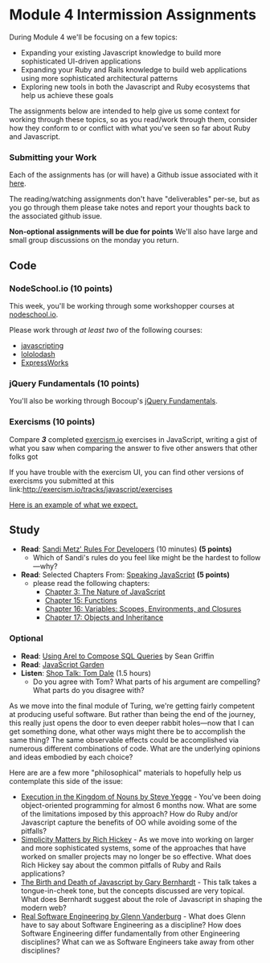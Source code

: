 # Module 4 Intermission Assignments

During Module 4 we'll be focusing on a few topics:

* Expanding your existing Javascript knowledge to build more sophisticated UI-driven applications
* Expanding your Ruby and Rails knowledge to build web applications using more sophisticated
  architectural patterns
* Exploring new tools in both the Javascript and Ruby ecosystems that help us achieve these goals

The assignments below are intended to help give us some context for working through these topics, so as
you read/work through them, consider how they conform to or conflict with what you've seen so far about Ruby and Javascript.

### Submitting your Work

Each of the assignments has (or will have) a Github issue associated with it [here][ghissues]. 

The reading/watching assignments don't have "deliverables" per-se, but as you go through them please take notes and report your thoughts back to the associated github issue. 

**Non-optional assignments will be due for points** We'll also have large and small group discussions on the monday you return.

[ghissues]: https://github.com/turingschool/intermission-assignments/labels/1511

## Code

### NodeSchool.io (10 points)

This week, you'll be working through some workshopper courses at [nodeschool.io][ns].

[ns]: http://nodeschool.io

Please work through _at least two_ of the following courses:

* [javascripting](https://github.com/sethvincent/javascripting)
* [lololodash](https://github.com/mdunisch/lololodash)
* [ExpressWorks](https://github.com/azat-co/expressworks)

### jQuery Fundamentals (10 points)

You'll also be working through Bocoup's [jQuery Fundamentals](http://jqfundamentals.com).

### Exercisms (10 points)

Compare ***3*** completed [exercism.io][exer] exercises in JavaScript, writing a gist of what you saw when comparing the answer to five other answers that other folks got

If you have trouble with the exercism UI, you can find other versions of exercisms you submitted at this link:http://exercism.io/tracks/javascript/exercises

[Here is an example of what we expect.](https://gist.github.com/tgraham777/9f284f096ba9da89a159)

[exer]: http://exercism.io/

## Study

* **Read**: [Sandi Metz' Rules For Developers][sandi] (10 minutes) **(5 points)**
  * Which of Sandi's rules do you feel like might be the hardest to follow—why?
* **Read**: Selected Chapters From: [Speaking JavaScript](http://speakingjs.com/es5/) **(5 points)**
  * please read the following chapters: 
    * [Chapter 3: The Nature of JavaScript](http://speakingjs.com/es5/ch03.html)
    * [Chapter 15: Functions](http://speakingjs.com/es5/ch15.html)
    * [Chapter 16: Variables: Scopes, Environments, and Closures](http://speakingjs.com/es5/ch16.html)
    * [Chapter 17: Objects and Inheritance](http://speakingjs.com/es5/ch17.html)


### Optional

* **Read**: [Using Arel to Compose SQL Queries][arel] by Sean Griffin
* **Read**: [JavaScript Garden](http://bonsaiden.github.io/JavaScript-Garden/)
* **Listen**: [Shop Talk: Tom Dale](http://shoptalkshow.com/episodes/147-tom-dale/) (1.5 hours)
  * Do you agree with Tom? What parts of his argument are compelling? What parts do you disagree with?

As we move into the final module of Turing, we're getting fairly competent at producing useful software. But rather than being the end of the journey, this really just opens the door to even deeper rabbit holes—now that I can get something done, what other ways might there be to accomplish the same thing? The same observable effects could be accomplished via numerous different combinations of code. What are the underlying opinions and ideas embodied by each choice?

Here are are a few more "philosophical" materials to hopefully help us contemplate this side of the issue:

* [Execution in the Kingdom of Nouns by Steve Yegge](http://steve-yegge.blogspot.ca/2006/03/execution-in-kingdom-of-nouns.html) - You've been doing object-oriented programming for almost 6 months now. What are some of the limitations imposed by this approach? How do Ruby and/or Javascript capture the benefits of OO while avoiding some of the pitfalls?
* [Simplicity Matters by Rich Hickey](https://www.youtube.com/watch?v=rI8tNMsozo0) - As we move into working on larger and more sophisticated systems, some of the approaches that have worked on smaller projects may no longer be so effective. What does Rich Hickey say about the common pitfalls of Ruby and Rails applications?
* [The Birth and Death of Javascript by Gary Bernhardt](https://www.destroyallsoftware.com/talks/the-birth-and-death-of-javascript) - This talk takes a tongue-in-cheek tone, but the concepts discussed are very topical. What does Bernhardt suggest about the role of Javascript in shaping the modern web?
* [Real Software Engineering by Glenn Vanderburg](https://www.youtube.com/watch?v=NP9AIUT9nos) - What does Glenn have to say about Software Engineering as a discipline? How does Software Engineering differ fundamentally from other Engineering disciplines? What can we as Software Engineers take away from other disciplines?

[sandi]: http://robots.thoughtbot.com/sandi-metz-rules-for-developers
[tbruby]: https://github.com/thoughtbot/guides/tree/master/style/ruby
[airbnbjs]: https://github.com/airbnb/javascript
[hound]: http://robots.thoughtbot.com/introducing-hound
[arel]: http://robots.thoughtbot.com/using-arel-to-compose-sql-queries
[tomdale]: http://shoptalkshow.com/episodes/147-tom-dale/
[speakingjs]: http://speakingjs.com/es5/
[allonge]: https://leanpub.com/javascript-allonge/read
